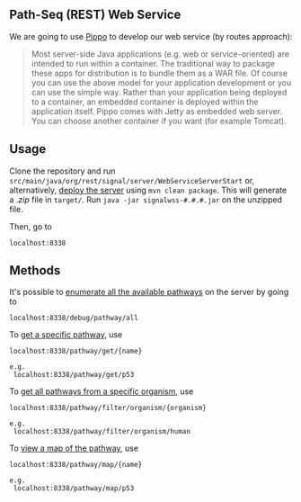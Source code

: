 ## Path-Seq (REST) Web Service

We are going to use [Pippo](http://www.pippo.ro/doc/server.html) to develop our web service (by routes approach):

> Most server-side Java applications (e.g. web or service-oriented) are intended to run within a container. The traditional way to package these apps for distribution is to bundle them as a WAR file. Of course you can use the above model for your application development or you can use the simple way. Rather than your application being deployed to a container, an embedded container is deployed within the application itself. Pippo comes with Jetty as embedded web server. You can choose another container if you want (for example Tomcat).

## Usage

Clone the repository and run `src/main/java/org/rest/signal/server/WebServiceServerStart` or, alternatively, [deploy the server](http://www.pippo.ro/doc/deployment.html) using `mvn clean package`.
This will generate a ._zip_ file in `target/`. Run `java -jar signalwss-#.#.#.jar` on the unzipped file.

Then, go to
```
localhost:8338
```

## Methods

It's possible to [enumerate all the available pathways](images/debug_pathway_all.PNG) on the server by going to

```
localhost:8338/debug/pathway/all
```

To [get a specific pathway](images/pathway_get.PNG), use

```
localhost:8338/pathway/get/{name}
```

    e.g.
     localhost:8338/pathway/get/p53

To [get all pathways from a specific organism](images/filter_organism.PNG), use

```
localhost:8338/pathway/filter/organism/{organism}
```

    e.g.
     localhost:8338/pathway/filter/organism/human

To [view a map of the pathway](images/pathway_map.PNG), use

```
localhost:8338/pathway/map/{name}
```

    e.g.
     localhost:8338/pathway/map/p53
